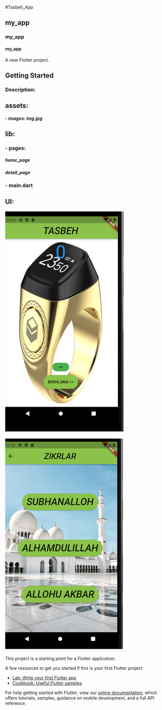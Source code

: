 #Tasbeh_App
## my_app
### my_app
#### my_app

A new Flutter project.

## Getting Started

### Description:
## assets:
#####   - images: img.jpg
## lib:
###   - pages: 
#####      home_page
#####     detail_page
###  - main.dart

## UI:
#### ![img.png](img.png)
#### ![img_1.png](img_1.png)

This project is a starting point for a Flutter application.

A few resources to get you started if this is your first Flutter project:

- [Lab: Write your first Flutter app](https://flutter.dev/docs/get-started/codelab)
- [Cookbook: Useful Flutter samples](https://flutter.dev/docs/cookbook)

For help getting started with Flutter, view our
[online documentation](https://flutter.dev/docs), which offers tutorials,
samples, guidance on mobile development, and a full API reference.
